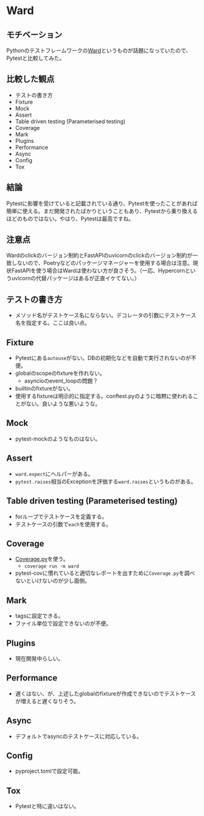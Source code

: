 # Ward

## モチベーション

Pythonのテストフレームワークの[Ward](https://ward.readthedocs.io/en/latest/)というものが話題になっていたので、Pytestと比較してみた。

## 比較した観点

- テストの書き方
- Fixture
- Mock
- Assert
- Table driven testing (Parameterised testing)
- Coverage
- Mark
- Plugins
- Performance
- Async
- Config
- Tox

## 結論

Pytestに影響を受けていると記載されている通り、Pytestを使ったことがあれば簡単に使える。まだ開発されたばかりということもあり、Pytestから乗り換えるほどのものではない。やはり、Pytestは最高ですね。

## 注意点

Wardのclickのバージョン制約とFastAPIのuvicornのclickのバージョン制約が一致しないので、Poetryなどのパッケージマネージャーを使用する場合は注意。現状FastAPIを使う場合はWardは使わない方が良さそう。（一応、Hypercornというuvicornの代替パッケージはあるが正直イケてない。）

## テストの書き方

- メソッド名がテストケース名にならない。デコレータの引数にテストケース名を指定する。ここは良い点。

## Fixture

- Pytestにある`autouse`がない。DBの初期化などを自動で実行されないのが不便。
- globalのscopeのfixtureを作れない。
  - asyncioのevent_loopの問題？
- builtinのfixtureがない。
- 使用するfixtureは明示的に指定する。conftest.pyのように暗黙に使われることがない。良いような悪いような。

## Mock

- pytest-mockのようなものはない。

## Assert

- `ward.expect`にヘルパーがある。
- `pytest.raises`相当のExceptionを評価する`ward.raises`というものがある。

## Table driven testing (Parameterised testing)

- forループでテストケースを定義する。
- テストケースの引数で`each`を使用する。

## Coverage

- [Coverage.py](https://coverage.readthedocs.io/en/coverage-5.5/index.html)を使う。
  - `coverage run -m ward`
- pytest-covに慣れていると適切なレポートを出すために`Coverage.py`を調べないといけないのが少し面倒。

## Mark

- tagsに設定できる。
- ファイル単位で設定できないのが不便。

## Plugins

- 現在開発中らしい。

## Performance

- 遅くはない、が、上述したglobalのfixtureが作成できないのでテストケースが増えると遅くなりそう。

## Async

- デフォルトでasyncのテストケースに対応している。

## Config

- pyproject.tomlで設定可能。

## Tox

- Pytestと特に違いはない。

